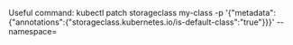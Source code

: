 Useful command:
    kubectl patch storageclass my-class -p '{"metadata":{"annotations":{"storageclass.kubernetes.io/is-default-class":"true"}}}' --namespace=<your namespace>